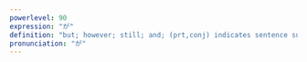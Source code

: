 ```yaml
---
powerlevel: 90
expression: "が"
definition: "but; however; still; and; (prt,conj) indicates sentence subject (occasionally object); indicates possessive (esp. in literary expressions) (P)"
pronunciation: "が"
---
```

